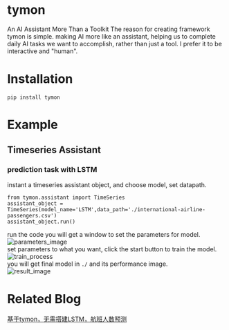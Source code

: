 # tymon
An AI Assistant More Than a Toolkit
The reason for creating framework tymon is simple. making AI more like an assistant, helping us to complete daily AI tasks we want to accomplish, rather than just a tool. I prefer it to be interactive and "human".

# Installation
    pip install tymon
# Example
## Timeseries Assistant
### prediction task with LSTM
instant a timeseries assistant object, and choose model, set datapath.  
    
    from tymon.assistant import TimeSeries
    assistant_object = TimeSeries(model_name='LSTM',data_path='./international-airline-passengers.csv')
    assistant_object.run() 
run the code you will get a window to set the parameters for model.  
![parameters_image](/example/time_series/set_parameters.png)  
set parameters to what you want, click the start button to train the model.  
![train_process](/example/time_series/train_process.png)  
you will get final model in `./` and its performance image.  
![result_image](/example/time_series/result.png)

# Related Blog
[基于tymon，无需搭建LSTM，航班人数预测](https://blog.csdn.net/tymon_xie/article/details/118501378?spm=1001.2014.3001.5502)


